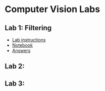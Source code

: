# Computer Vision Labs

## Lab 1: Filtering
* [Lab instructions](https://github.com/AndreaCamilloni/ComputerVision/blob/master/python_lab1.pdf)
* [Notebook](https://github.com/AndreaCamilloni/ComputerVision/blob/master/lab1.ipynb)
* [Answers](https://github.com/AndreaCamilloni/ComputerVision/blob/master/answers-lab1.pdf)
## Lab 2: 
## Lab 3: